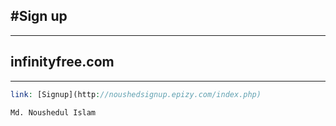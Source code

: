#Sign up
---
---
## infinityfree.com

___
```php
link: [Signup](http://noushedsignup.epizy.com/index.php)
```
```
Md. Noushedul Islam
```